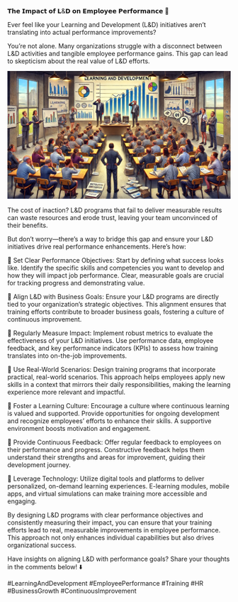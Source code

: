 𝗧𝗵𝗲 𝗜𝗺𝗽𝗮𝗰𝘁 𝗼𝗳 𝗟&𝗗 𝗼𝗻 𝗘𝗺𝗽𝗹𝗼𝘆𝗲𝗲 𝗣𝗲𝗿𝗳𝗼𝗿𝗺𝗮𝗻𝗰𝗲 🚀

Ever feel like your Learning and Development (L&D) initiatives aren’t translating into actual performance improvements?

You’re not alone. Many organizations struggle with a disconnect between L&D activities and tangible employee performance gains. This gap can lead to skepticism about the real value of L&D efforts.

![employee performance](./images/027-ld.png)

The cost of inaction? L&D programs that fail to deliver measurable results can waste resources and erode trust, leaving your team unconvinced of their benefits.

But don’t worry—there’s a way to bridge this gap and ensure your L&D initiatives drive real performance enhancements. Here’s how:

📌 Set Clear Performance Objectives: Start by defining what success looks like. Identify the specific skills and competencies you want to develop and how they will impact job performance. Clear, measurable goals are crucial for tracking progress and demonstrating value.

📌 Align L&D with Business Goals: Ensure your L&D programs are directly tied to your organization’s strategic objectives. This alignment ensures that training efforts contribute to broader business goals, fostering a culture of continuous improvement.

📌 Regularly Measure Impact: Implement robust metrics to evaluate the effectiveness of your L&D initiatives. Use performance data, employee feedback, and key performance indicators (KPIs) to assess how training translates into on-the-job improvements.

📌 Use Real-World Scenarios: Design training programs that incorporate practical, real-world scenarios. This approach helps employees apply new skills in a context that mirrors their daily responsibilities, making the learning experience more relevant and impactful.

📌 Foster a Learning Culture: Encourage a culture where continuous learning is valued and supported. Provide opportunities for ongoing development and recognize employees’ efforts to enhance their skills. A supportive environment boosts motivation and engagement.

📌 Provide Continuous Feedback: Offer regular feedback to employees on their performance and progress. Constructive feedback helps them understand their strengths and areas for improvement, guiding their development journey.

📌 Leverage Technology: Utilize digital tools and platforms to deliver personalized, on-demand learning experiences. E-learning modules, mobile apps, and virtual simulations can make training more accessible and engaging.

By designing L&D programs with clear performance objectives and consistently measuring their impact, you can ensure that your training efforts lead to real, measurable improvements in employee performance. This approach not only enhances individual capabilities but also drives organizational success.

Have insights on aligning L&D with performance goals? Share your thoughts in the comments below! ⬇️

#LearningAndDevelopment #EmployeePerformance #Training #HR #BusinessGrowth #ContinuousImprovement